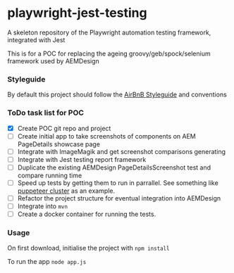 # playwright-jest-testing
A skeleton repository of the Playwright automation testing framework, integrated with Jest

This is for a POC for replacing the ageing groovy/geb/spock/selenium framework used by AEMDesign

### Styleguide
By default this project should follow the [AirBnB Styleguide](https://github.com/airbnb/javascript) and conventions

### ToDo task list for POC
- [x] Create POC git repo and project
- [ ] Create initial app to take screenshots of components on AEM PageDetails showcase page
- [ ] Integrate with ImageMagik and get screenshot comparisons generating
- [ ] Integrate with Jest testing report framework
- [ ] Duplicate the existing AEMDesign PageDetailsScreenshot test and compare running time
- [ ] Speed up tests by getting them to run in parrallel. See something like [puppeteer cluster](https://github.com/thomasdondorf/puppeteer-cluster) as an example.
- [ ] Refactor the project structure for eventual integration into AEMDesign
- [ ] Integrate into `mvn`
- [ ] Create a docker container for running the tests.

### Usage
On first download, initialise the project with `npm install`

To run the app `node app.js`